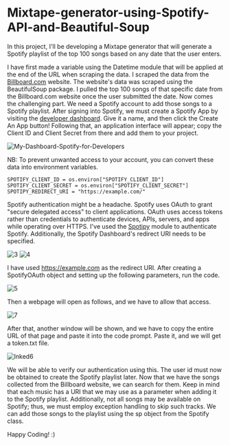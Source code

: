 # Mixtape-generator-using-Spotify-API-and-Beautiful-Soup
In this project, I'll be developing a Mixtape generator that will generate a Spotify playlist of the top 100 songs based on any date that the user enters.

I have first made a variable using the Datetime module that will be applied at the end of the URL when scraping the data. I scraped the data from the <a href="https://www.billboard.com/charts/hot-100/">Billboard.com</a> website. The website's data was scraped using the BeautifulSoup package.
I pulled the top 100 songs of that specific date from the Billboard.com website once the user submitted the date. Now comes the challenging part.
We need a Spotify account to add those songs to a Spotify playlist. After signing into Spotify, we must create a Spotify App by visiting the  <a href="https://developer.spotify.com/dashboard/">developer dashboard</a>. Give it a name, and then click the Create An App button! Following that, an application interface will appear; copy the Client ID and Client Secret from there and add them to your project.

![My-Dashboard-Spotify-for-Developers](https://user-images.githubusercontent.com/57942968/193495755-8b3d19fc-f0db-4499-b795-b3aa825fa8ef.png)

NB: To prevent unwanted access to your account, you can convert these data into environment variables.
```
SPOTIFY_CLIENT_ID = os.environ["SPOTIFY_CLIENT_ID"]
SPOTIFY_CLIENT_SECRET = os.environ["SPOTIFY_CLIENT_SECRET"]
SPOTIPY_REDIRECT_URI = "https://example.com/"
```

Spotify authentication might be a headache. Spotify uses OAuth to grant "secure delegated access" to client applications. OAuth uses access tokens rather than credentials to authenticate devices, APIs, servers, and apps while operating over HTTPS. I've used the <a href="https://pypi.org/project/spotipy/">Spotipy</a> module to authenticate Spotify. Additionally, the Spotify Dashboard's redirect URI needs to be specified.

![3](https://user-images.githubusercontent.com/57942968/193495942-d7dd3d92-d472-43e8-848b-9498f30ba3ff.png)
![4](https://user-images.githubusercontent.com/57942968/193495956-1257774a-55fe-4385-8399-d8024bc6b6ac.png)
 
I have used https://example.com as the redirect URI. After creating a SpotifyOAuth object and setting up the following parameters, run the code.

![5](https://user-images.githubusercontent.com/57942968/193496009-30bd8ceb-4318-45d1-ba40-9d431e4e3056.PNG)

 Then a webpage will open as follows, and we have to allow that access.
 
 ![7](https://user-images.githubusercontent.com/57942968/193496062-91b8dd95-83d7-459b-a758-41330d96cba0.png)
 
 After that, another window will be shown, and we have to copy the entire URL of that page and paste it into the code prompt. Paste it, and we will get a token.txt file. 

![Inked6](https://user-images.githubusercontent.com/57942968/193497082-4aa71e63-2e67-4da9-9fc2-287b8ab830d5.jpg)

We will be able to verify our authentication using this. The user id must now be obtained to create the Spotify playlist later.
Now that we have the songs collected from the Billboard website, we can search for them. Keep in mind that each music has a URI that we may use as a parameter when adding it to the Spotify playlist. Additionally, not all songs may be available on Spotify; thus, we must employ exception handling to skip such tracks. We can add those songs to the playlist using the sp object from the Spotify class.


Happy Coding! :)
